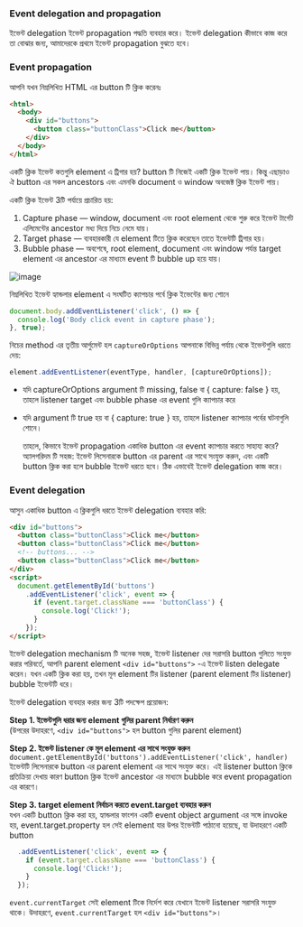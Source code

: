 ### Event delegation and propagation

ইভেন্ট delegation ইভেন্ট propagation পদ্ধতি ব্যবহার করে। ইভেন্ট delegation কীভাবে কাজ করে তা বোঝার জন্য, আমাদেরকে প্রথমে ইভেন্ট propagation বুঝতে হবে।


### Event propagation
আপনি যখন নিম্নলিখিত HTML এর button টি ক্লিক করেনঃ

```html
<html>
  <body>
    <div id="buttons">
      <button class="buttonClass">Click me</button>
    </div>
  </body>
</html>
```

একটি ক্লিক ইভেন্ট কতগুলি element এ ট্রিগার হয়? button টি নিজেই একটি ক্লিক ইভেন্ট পায়। কিন্তু এছাড়াও ঐ button এর সকল ancestors এবং এমনকি document ও window অবজেক্ট ক্লিক ইভেন্ট পায়।

একটি ক্লিক ইভেন্ট 3টি পর্যায়ে প্রচারিত হয়:
1. Capture phase — window, document এবং root element থেকে শুরু করে ইভেন্ট টার্গেট এলিমেন্টের ancestor মধ্য দিয়ে নিচে নেমে যায়।
2. Target phase — ব্যবহারকারী যে element টিতে ক্লিক করেছেন তাতে ইভেন্টটি ট্রিগার হয়।
3. Bubble phase — অবশেষে, root element, document এবং window পর্যন্ত target element এর ancestor এর মাধ্যমে event টি bubble up হয়ে যায়।

![image](https://user-images.githubusercontent.com/712313/143814244-4e801a09-f50f-4d87-8503-2686d5f0f1db.png)

নিম্নলিখিত ইভেন্ট হ্যান্ডলার <body> element এ সংঘটিত ক্যাপচার পর্বে ক্লিক ইভেন্টের জন্য শোনে

  ```javascript
  document.body.addEventListener('click', () => {
    console.log('Body click event in capture phase');
  }, true);
  ```
  
নিচের method এর তৃতীয় আর্গুমেন্ট হল `captureOrOptions` আপনাকে বিভিন্ন পর্যায় থেকে ইভেন্টগুলি ধরতে দেয়:

```javascript
element.addEventListener(eventType, handler, [captureOrOptions]);
```
  
- যদি captureOrOptions argument টি  missing, false বা { capture: false } হয়, তাহলে listener target এবং bubble phase এর event গুলি ক্যাপচার করে
- যদি argument টি true হয় বা { capture: true } হয়, তাহলে listener ক্যাপচার পর্বের ঘটনাগুলি শোনে।
  
  তাহলে, কিভাবে ইভেন্ট propagation একাধিক button এর event ক্যাপচার করতে সাহায্য করে?
  অ্যালগরিদম টি সহজ: ইভেন্ট লিসেনারকে button এর parent এর সাথে সংযুক্ত করুন, এবং একটি button ক্লিক করা হলে bubble ইভেন্ট ধরতে হবে। ঠিক এভাবেই ইভেন্ট delegation কাজ করে।
  
  
### Event delegation
আসুন একাধিক button এ ক্লিকগুলি ধরতে ইভেন্ট delegation ব্যবহার করি:
  
  ```html
  <div id="buttons"> 
    <button class="buttonClass">Click me</button>
    <button class="buttonClass">Click me</button>
    <!-- buttons... -->
    <button class="buttonClass">Click me</button>
  </div>
  <script>
    document.getElementById('buttons')
      .addEventListener('click', event => { 
        if (event.target.className === 'buttonClass') { 
          console.log('Click!');
        }
      });
  </script>
  ```


  
ইভেন্ট delegation mechanism টি অনেক সহজ, ইভেন্ট listener দের সরাসরি button গুলিতে সংযুক্ত করার পরিবর্তে, আপনি parent element `<div id="buttons">` -এ ইভেন্ট listen delegate করেন। যখন একটি ক্লিক করা হয়, তখন মূল element টির listener (parent element টির listener) bubble ইভেন্টটি ধরে।
  
ইভেন্ট delegation ব্যবহার করার জন্য 3টি পদক্ষেপ প্রয়োজন:
  
**Step 1. ইভেন্টগুলি ধরার জন্য element গুলির parent নির্ধারণ করুন** </br>
(উপরের উদাহরণে, `<div id="buttons">` হল button গুলির parent element)
  
**Step 2. ইভেন্ট listener কে মূল element এর সাথে সংযুক্ত করুন**
`document.getElementById('buttons').addEventListener('click', handler)`
ইভেন্টটি লিসেনারকে button এর parent element এর সাথে সংযুক্ত করে। এই listener button ক্লিকে প্রতিক্রিয়া দেখায় কারণ button ক্লিক ইভেন্ট ancestor এর মাধ্যমে bubble করে event propagation এর কারণে।

**Step 3. target element নির্বাচন করতে event.target ব্যবহার করুন** </br>
যখন একটি button ক্লিক করা হয়, হ্যান্ডলার ফাংশন একটি event object argument এর সঙ্গে invoke হয়, event.target.property হল সেই element যার উপর ইভেন্টটি পাঠানো হয়েছে, যা উদাহরণে একটি button 

```javascript
  .addEventListener('click', event => {
    if (event.target.className === 'buttonClass') {
      console.log('Click!');
    }
  });
```

`event.currentTarget` সেই element টিকে নির্দেশ করে যেখানে ইভেন্ট listener সরাসরি সংযুক্ত থাকে। উদাহরণে, `event.currentTarget` হল `<div id="buttons">`। 
